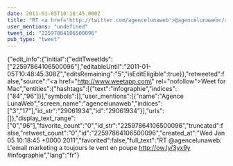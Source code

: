 ```yaml
---
date: 2011-01-05T10:18:45.000Z
title: "RT <a href='http://twitter.com/agencelunaweb'>@agencelunaweb</a>: L'email marketing a toujours le vent en poupe http://ow.ly/3yx9y #infographie″"
user_mentions: "undefined"
tweet_id: "22597864106500096"
pub_type: "tweet"
---
```

{"edit_info":{"initial":{"editTweetIds":["22597864106500096"],"editableUntil":"2011-01-05T10:48:45.308Z","editsRemaining":"5","isEditEligible":true}},"retweeted":false,"source":"<a href=\"http://www.weetapp.com\" rel=\"nofollow\">Weet for Mac</a>","entities":{"hashtags":[{"text":"infographie","indices":["84","96"]}],"symbols":[],"user_mentions":[{"name":"Agence LunaWeb","screen_name":"agencelunaweb","indices":["3","17"],"id_str":"29061934","id":"29061934"}],"urls":[]},"display_text_range":["0","96"],"favorite_count":"0","id_str":"22597864106500096","truncated":false,"retweet_count":"0","id":"22597864106500096","created_at":"Wed Jan 05 10:18:45 +0000 2011","favorited":false,"full_text":"RT @agencelunaweb: L'email marketing a toujours le vent en poupe http://ow.ly/3yx9y #infographie","lang":"fr"}
